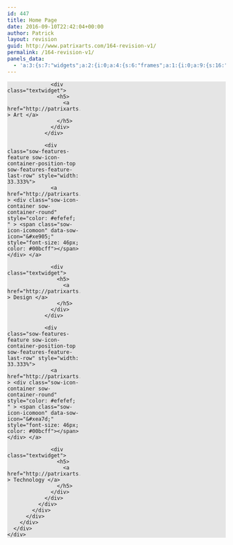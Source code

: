 ```yaml
---
id: 447
title: Home Page
date: 2016-09-10T22:42:04+00:00
author: Patrick
layout: revision
guid: http://www.patrixarts.com/164-revision-v1/
permalink: /164-revision-v1/
panels_data:
  - 'a:3:{s:7:"widgets";a:2:{i:0;a:4:{s:6:"frames";a:1:{i:0;a:9:{s:16:"background_image";i:385;s:25:"background_image_fallback";s:0:"";s:16:"background_color";b:0;s:21:"background_image_type";s:5:"cover";s:16:"foreground_image";i:0;s:25:"foreground_image_fallback";s:0:"";s:3:"url";s:0:"";s:17:"background_videos";a:0:{}s:10:"new_window";b:0;}}s:8:"controls";a:7:{s:5:"speed";d:800;s:7:"timeout";d:8000;s:13:"nav_color_hex";s:7:"#FFFFFF";s:9:"nav_style";s:4:"thin";s:8:"nav_size";d:25;s:5:"swipe";b:1;s:24:"so_field_container_state";s:6:"closed";}s:12:"_sow_form_id";s:13:"566c6ea75bbd9";s:11:"panels_info";a:6:{s:5:"class";s:31:"SiteOrigin_Widget_Slider_Widget";s:4:"grid";i:0;s:4:"cell";i:0;s:2:"id";i:0;s:9:"widget_id";s:36:"1a9e1fa3-1da4-4d49-add8-d409b719695d";s:5:"style";a:3:{s:10:"background";s:7:"#e5e5e5";s:27:"background_image_attachment";b:0;s:18:"background_display";s:4:"tile";}}}i:1;a:14:{s:8:"features";a:3:{i:0;a:8:{s:15:"container_color";s:7:"#efefef";s:4:"icon";s:14:"icomoon-images";s:10:"icon_color";s:7:"#00bcff";s:10:"icon_image";i:0;s:5:"title";s:3:"Art";s:4:"text";s:0:"";s:9:"more_text";s:0:"";s:8:"more_url";s:26:"http://patrixarts.com/art/";}i:1;a:8:{s:15:"container_color";s:7:"#efefef";s:4:"icon";s:14:"icomoon-pencil";s:10:"icon_color";s:7:"#00bcff";s:10:"icon_image";i:0;s:5:"title";s:6:"Design";s:4:"text";s:0:"";s:9:"more_text";s:0:"";s:8:"more_url";s:29:"http://patrixarts.com/design/";}i:2;a:8:{s:15:"container_color";s:7:"#efefef";s:4:"icon";s:13:"icomoon-share";s:10:"icon_color";s:7:"#00bcff";s:10:"icon_image";i:0;s:5:"title";s:10:"Technology";s:4:"text";s:0:"";s:9:"more_text";s:0:"";s:8:"more_url";s:27:"http://patrixarts.com/tech/";}}s:5:"fonts";a:4:{s:13:"title_options";a:5:{s:4:"font";s:7:"default";s:4:"size";s:4:"32px";s:9:"size_unit";s:2:"px";s:5:"color";b:0;s:24:"so_field_container_state";s:4:"open";}s:12:"text_options";a:5:{s:4:"font";s:7:"default";s:4:"size";s:2:"px";s:9:"size_unit";s:2:"px";s:5:"color";b:0;s:24:"so_field_container_state";s:6:"closed";}s:17:"more_text_options";a:5:{s:4:"font";s:7:"default";s:4:"size";s:2:"px";s:9:"size_unit";s:2:"px";s:5:"color";b:0;s:24:"so_field_container_state";s:6:"closed";}s:24:"so_field_container_state";s:4:"open";}s:15:"container_shape";s:5:"round";s:14:"container_size";s:5:"100px";s:19:"container_size_unit";s:2:"px";s:9:"icon_size";s:4:"46px";s:14:"icon_size_unit";s:2:"px";s:7:"per_row";i:3;s:10:"responsive";b:1;s:10:"title_link";b:1;s:9:"icon_link";b:1;s:12:"_sow_form_id";s:13:"566c6dc1ec30c";s:10:"new_window";b:0;s:11:"panels_info";a:7:{s:5:"class";s:33:"SiteOrigin_Widget_Features_Widget";s:3:"raw";b:0;s:4:"grid";i:1;s:4:"cell";i:0;s:2:"id";i:1;s:9:"widget_id";s:36:"c9d76d8a-ae44-4bde-b4da-99aa4dec4505";s:5:"style";a:2:{s:7:"padding";s:3:"0px";s:18:"background_display";s:4:"tile";}}}}s:5:"grids";a:2:{i:0;a:2:{s:5:"cells";i:1;s:5:"style";a:4:{s:13:"bottom_margin";s:3:"0px";s:7:"padding";s:3:"0px";s:11:"row_stretch";s:14:"full-stretched";s:10:"background";s:7:"#e5e5e5";}}i:1;a:2:{s:5:"cells";i:1;s:5:"style";a:4:{s:13:"bottom_margin";s:3:"0px";s:6:"gutter";s:3:"0px";s:7:"padding";s:4:"20px";s:11:"row_stretch";s:14:"full-stretched";}}}s:10:"grid_cells";a:2:{i:0;a:2:{s:4:"grid";i:0;s:6:"weight";i:1;}i:1;a:2:{s:4:"grid";i:1;s:6:"weight";i:1;}}}'
---
```

<div id="pl-447"  class="panel-layout" >
  <div id="pg-447-0"  class="panel-grid panel-has-style" >
    <div class="siteorigin-panels-stretch panel-row-style-full-width panel-row-style panel-row-style-for-447-0" style="background-color: #e5e5e5; " data-stretch-type="full-stretched" >
      <div id="pgc-447-0-0"  class="panel-grid-cell" >
        <div id="panel-447-0-0-0" class="so-panel widget widget_sow-slider panel-first-child panel-last-child" data-index="0" >
          <div class="panel-widget-style panel-widget-style-for-447-0-0-0" >
            <div class="so-widget-sow-slider so-widget-sow-slider-default-abf3e628296a">
              <div class="sow-slider-base " style="display: none">
                <ul class="sow-slider-images" data-settings="{&quot;pagination&quot;:true,&quot;speed&quot;:800,&quot;timeout&quot;:8000,&quot;swipe&quot;:true}">
                  <li class="sow-slider-image  sow-slider-image-cover" style="background-image: url(http://www.patrixarts.com/wp-content/uploads/2015/12/camera.jpg)" >
                    <img width="1280" height="851" src="http://www.patrixarts.com/wp-content/uploads/2015/12/camera.jpg" class="attachment-full size-full" alt="" />
                  </li>
                </ul>
                
                <ol class="sow-slider-pagination">
                  <li>
                    <a href="#" data-goto="0" aria-label="display slide 1">1</a>
                  </li>
                </ol>
                
                <div class="sow-slide-nav sow-slide-nav-next">
                  <a href="#" data-goto="next" aria-label="next slide" data-action="next"> <em class="sow-sld-icon-thin-right"></em> </a>
                </div>
                
                <div class="sow-slide-nav sow-slide-nav-prev">
                  <a href="#" data-goto="previous" aria-label="previous slide" data-action="prev"> <em class="sow-sld-icon-thin-left"></em> </a>
                </div>
              </div>
            </div>
          </div>
        </div>
      </div>
    </div>
  </div>
  
  <div id="pg-447-1"  class="panel-grid panel-has-style" >
    <div class="siteorigin-panels-stretch panel-row-style-full-width panel-row-style panel-row-style-for-447-1" data-stretch-type="full-stretched" >
      <div id="pgc-447-1-0"  class="panel-grid-cell" >
        <div id="panel-447-1-0-0" class="so-panel widget widget_sow-features panel-first-child panel-last-child" data-index="1" >
          <div class="panel-widget-style panel-widget-style-for-447-1-0-0" >
            <div class="so-widget-sow-features so-widget-sow-features-default-f9c93b424f07">
              <div class="sow-features-list sow-features-responsive">
                <div class="sow-features-feature sow-icon-container-position-top sow-features-feature-last-row" style="width: 33.333%">
                  <a href="http://patrixarts.com/art/" > <div class="sow-icon-container sow-container-round" style="color: #efefef; " > <span class="sow-icon-icomoon" data-sow-icon="&#xe90e;" style="font-size: 46px; color: #00bcff"></span> </div> </a> 
                  
                  <div class="textwidget">
                    <h5>
                      <a href="http://patrixarts.com/art/" > Art </a>
                    </h5>
                  </div>
                </div>
                
                <div class="sow-features-feature sow-icon-container-position-top sow-features-feature-last-row" style="width: 33.333%">
                  <a href="http://patrixarts.com/design/" > <div class="sow-icon-container sow-container-round" style="color: #efefef; " > <span class="sow-icon-icomoon" data-sow-icon="&#xe905;" style="font-size: 46px; color: #00bcff"></span> </div> </a> 
                  
                  <div class="textwidget">
                    <h5>
                      <a href="http://patrixarts.com/design/" > Design </a>
                    </h5>
                  </div>
                </div>
                
                <div class="sow-features-feature sow-icon-container-position-top sow-features-feature-last-row" style="width: 33.333%">
                  <a href="http://patrixarts.com/tech/" > <div class="sow-icon-container sow-container-round" style="color: #efefef; " > <span class="sow-icon-icomoon" data-sow-icon="&#xea7d;" style="font-size: 46px; color: #00bcff"></span> </div> </a> 
                  
                  <div class="textwidget">
                    <h5>
                      <a href="http://patrixarts.com/tech/" > Technology </a>
                    </h5>
                  </div>
                </div>
              </div>
            </div>
          </div>
        </div>
      </div>
    </div>
  </div>
</div>